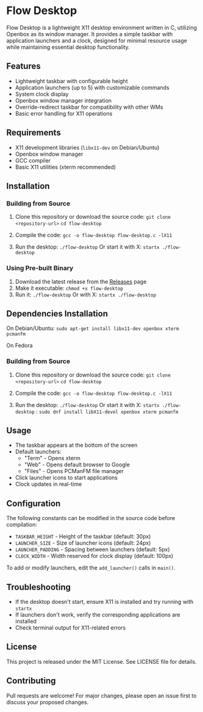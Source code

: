 # Flow Desktop

Flow Desktop is a lightweight X11 desktop environment written in C, utilizing Openbox as its window manager. It provides a simple taskbar with application launchers and a clock, designed for minimal resource usage while maintaining essential desktop functionality.

## Features
- Lightweight taskbar with configurable height
- Application launchers (up to 5) with customizable commands
- System clock display
- Openbox window manager integration
- Override-redirect taskbar for compatibility with other WMs
- Basic error handling for X11 operations

## Requirements
- X11 development libraries (`libx11-dev` on Debian/Ubuntu)
- Openbox window manager
- GCC compiler
- Basic X11 utilities (xterm recommended)

## Installation

### Building from Source
1. Clone this repository or download the source code:
`git clone <repository-url>`
`cd flow-desktop`

2. Compile the code:
`gcc -o flow-desktop flow-desktop.c -lX11`

3. Run the desktop:
`./flow-desktop`
Or start it with X:
`startx ./flow-desktop`

### Using Pre-built Binary
1. Download the latest release from the [Releases](/releases) page
2. Make it executable:
`chmod +x flow-desktop`
3. Run it:
`./flow-desktop`
Or with X:
`startx ./flow-desktop`

## Dependencies Installation
On Debian/Ubuntu:
`sudo apt-get install libx11-dev openbox xterm pcmanfm`

On Fedora
### Building from Source
1. Clone this repository or download the source code:
`git clone <repository-url>`
`cd flow-desktop`

2. Compile the code:
`gcc -o flow-desktop flow-desktop.c -lX11`

3. Run the desktop:
`./flow-desktop`
Or start it with X:
`startx ./flow-desktop`
:
`sudo dnf install libX11-devel openbox xterm pcmanfm`

## Usage
- The taskbar appears at the bottom of the screen
- Default launchers:
  - "Term" - Opens xterm
  - "Web" - Opens default browser to Google
  - "Files" - Opens PCManFM file manager
- Click launcher icons to start applications
- Clock updates in real-time

## Configuration
The following constants can be modified in the source code before compilation:
- `TASKBAR_HEIGHT` - Height of the taskbar (default: 30px)
- `LAUNCHER_SIZE` - Size of launcher icons (default: 24px)
- `LAUNCHER_PADDING` - Spacing between launchers (default: 5px)
- `CLOCK_WIDTH` - Width reserved for clock display (default: 100px)

To add or modify launchers, edit the `add_launcher()` calls in `main()`.

## Troubleshooting
- If the desktop doesn't start, ensure X11 is installed and try running with `startx`
- If launchers don't work, verify the corresponding applications are installed
- Check terminal output for X11-related errors

## License
This project is released under the MIT License. See LICENSE file for details.

## Contributing
Pull requests are welcome! For major changes, please open an issue first to discuss your proposed changes.
